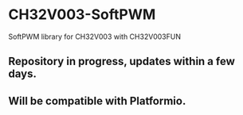 # CH32V003-SoftPWM
SoftPWM library for CH32V003 with CH32V003FUN

 ## **Repository in progress, updates within a few days.**
## **Will be compatible with Platformio.**
